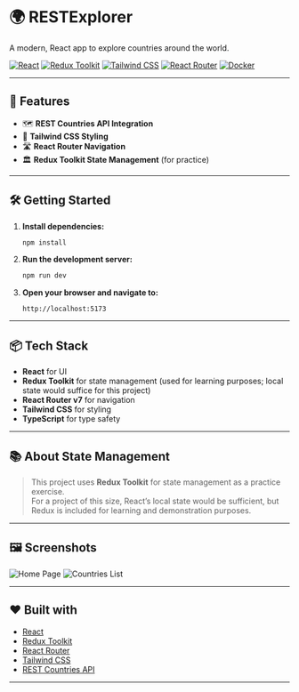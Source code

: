 # 🌍 RESTExplorer

A modern, React app to explore countries around the world.

[![React](https://img.shields.io/badge/React-19.1.0-61DAFB?logo=react)](https://react.dev/)
[![Redux Toolkit](https://img.shields.io/badge/Redux_Toolkit-2.8.2-764ABC?logo=redux)](https://redux-toolkit.js.org/)
[![Tailwind CSS](https://img.shields.io/badge/TailwindCSS-4.1.4-38B2AC?logo=tailwindcss)](https://tailwindcss.com/)
[![React Router](https://img.shields.io/badge/React_Router-7.7.0-CA4245?logo=react-router)](https://reactrouter.com/)
[![Docker](https://img.shields.io/badge/Docker-ready-2496ED?logo=docker)](https://www.docker.com/)

---

## 🚀 Features

- 🗺️ **REST Countries API Integration**
- 🎨 **Tailwind CSS Styling**
- 🛣️ **React Router Navigation**
- 🏛️ **Redux Toolkit State Management** (for practice)

---

## 🛠️ Getting Started

1. **Install dependencies:**

   ```bash
   npm install
   ```

2. **Run the development server:**

   ```bash
   npm run dev
   ```

3. **Open your browser and navigate to:**

   ```
   http://localhost:5173
   ```

---

## 📦 Tech Stack

- **React** for UI
- **Redux Toolkit** for state management (used for learning purposes; local state would suffice for this project)
- **React Router v7** for navigation
- **Tailwind CSS** for styling
- **TypeScript** for type safety

---

## 📚 About State Management

> This project uses **Redux Toolkit** for state management as a practice exercise.  
> For a project of this size, React’s local state would be sufficient, but Redux is included for learning and demonstration purposes.

---

## 🖼️ Screenshots

![Home Page]()
![Countries List]()

---

## ❤️ Built with

- [React](https://react.dev/)
- [Redux Toolkit](https://redux-toolkit.js.org/)
- [React Router](https://reactrouter.com/)
- [Tailwind CSS](https://tailwindcss.com/)
- [REST Countries API](https://restcountries.com/)

---
